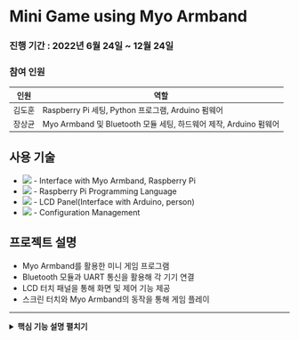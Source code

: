 # Mini Game using Myo Armband
### 진행 기간 : 2022년 6월 24일 ~ 12월 24일
### 참여 인원
|인원|역할|
|---|---|
|김도훈|Raspberry Pi 세팅, Python 프로그램, Arduino 펌웨어|
|장상균|Myo Armband 및 Bluetooth 모듈 세팅, 하드웨어 제작, Arduino 펌웨어|

## 사용 기술
+ <img src="https://img.shields.io/badge/Arduino-00979D?style=flat-square&logo=Arduino&logoColor=white"/> - Interface with Myo Armband, Raspberry Pi
+ <img src ="https://img.shields.io/badge/Python-3776AB?style=flat-square&logo=Python&logoColor=white"/> - Raspberry Pi Programming Language
+ <img src="https://img.shields.io/badge/Raspberry Pi-A22846?style=flat-square&logo=Raspberry Pi&logoColor=white"/> - LCD Panel(Interface with Arduino, person)
+ <img src="https://img.shields.io/badge/GitHub-181717?style=flat-square&logo=GitHub&logoColor=white"/> - Configuration Management

## 프로젝트 설명
+ Myo Armband를 활용한 미니 게임 프로그램
+ Bluetooth 모듈과 UART 통신을 활용해 각 기기 연결
+ LCD 터치 패널을 통해 화면 및 제어 기능 제공
+ 스크린 터치와 Myo Armband의 동작을 통해 게임 플레이

---
<details>
<summary><b>핵심 기능 설명 펼치기</b></summary>
<div markdown="1">

### 0. Index
+ <img src ="https://github.com/Mellowball/Games-using-Myo_Armband/blob/main/img_Readme/0-index.png"/>

### 1. 전체 구조
+ <img src ="https://github.com/Mellowball/Games-using-Myo_Armband/blob/main/img_Readme/1-1.png"/>

### 2. 구조도 설명
+ <img src ="https://github.com/Mellowball/Games-using-Myo_Armband/blob/main/img_Readme/2-1.png"/>

+ <img src ="https://github.com/Mellowball/Games-using-Myo_Armband/blob/main/img_Readme/2-2.png"/>

+ <img src ="https://github.com/Mellowball/Games-using-Myo_Armband/blob/main/img_Readme/2-3.png"/>

### 3. 하드웨어 설명
+ <img src ="https://github.com/Mellowball/Games-using-Myo_Armband/blob/main/img_Readme/3-1.png"/>

+ <img src ="https://github.com/Mellowball/Games-using-Myo_Armband/blob/main/img_Readme/3-2.png"/>

+ <img src ="https://github.com/Mellowball/Games-using-Myo_Armband/blob/main/img_Readme/3-3.png"/>

+ <img src ="https://github.com/Mellowball/Games-using-Myo_Armband/blob/main/img_Readme/3-4.png"/>

+ <img src ="https://github.com/Mellowball/Games-using-Myo_Armband/blob/main/img_Readme/3-5.png"/>

### 4. 데이터 처리 과정
+ <img src ="https://github.com/Mellowball/Games-using-Myo_Armband/blob/main/img_Readme/4-1.png"/>

+ <img src ="https://github.com/Mellowball/Games-using-Myo_Armband/blob/main/img_Readme/4-2.png"/>

+ <img src ="https://github.com/Mellowball/Games-using-Myo_Armband/blob/main/img_Readme/4-3.png"/>

+ <img src ="https://github.com/Mellowball/Games-using-Myo_Armband/blob/main/img_Readme/4-4.png"/>

### 5. 게임 프로그램
+ <img src ="https://github.com/Mellowball/Games-using-Myo_Armband/blob/main/img_Readme/5-1.png"/>

+ <img src ="https://github.com/Mellowball/Games-using-Myo_Armband/blob/main/img_Readme/5-2.png"/>

+ <img src ="https://github.com/Mellowball/Games-using-Myo_Armband/blob/main/img_Readme/5-3.png"/>

### 6. 실제 동작 영상
<img src ="https://github.com/Mellowball/Games-using-Myo_Armband/blob/main/img_Readme/bluetooth_connect.gif"/>
<img src ="https://github.com/Mellowball/Games-using-Myo_Armband/blob/main/img_Readme/rsp_game.gif"/>
<img src ="https://github.com/Mellowball/Games-using-Myo_Armband/blob/main/img_Readme/dino_game.gif"/>
</details>
  
